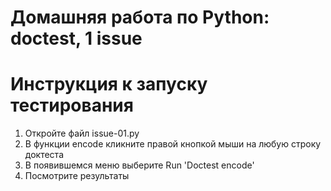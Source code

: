 # Домашняя работа по Python: doctest, 1 issue 
# Инструкция к запуску тестирования
1. Откройте файл issue-01.py
2. В функции encode кликните правой кнопкой мыши на любую строку доктеста
3. В появившемся меню выберите Run 'Doctest encode'
4. Посмотрите результаты